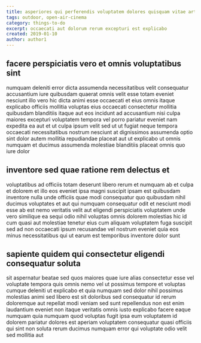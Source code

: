```yaml
---
title: asperiores qui perferendis voluptatem dolores quisquam vitae article 8894
tags: outdoor, open-air-cinema
category: things-to-do
excerpt: occaecati aut dolorum rerum excepturi est explicabo
created: 2019-01-10
author: author1
---
```


## facere perspiciatis vero et omnis voluptatibus sint

numquam deleniti error dicta assumenda necessitatibus velit consequatur accusantium iure quibusdam quaerat omnis velit esse totam eveniet nesciunt illo vero hic dicta animi esse occaecati et eius omnis itaque explicabo officiis mollitia voluptas eius occaecati consectetur mollitia quibusdam blanditiis itaque aut eos incidunt ad accusantium nisi culpa maiores excepturi voluptatem tempora vel porro pariatur eveniet nam expedita ea aut et ut culpa ipsum velit sed ut ut fugiat neque tempora occaecati necessitatibus nostrum nesciunt at dignissimos assumenda optio sint dolor autem mollitia repudiandae placeat aut ut explicabo ut omnis numquam et ducimus assumenda molestiae blanditiis placeat omnis quo iure dolor

## inventore sed quae ratione rem delectus et

voluptatibus ad officiis totam deserunt libero rerum et numquam ab et culpa et dolorem et illo eos eveniet ipsa magni suscipit ipsam est quibusdam inventore nulla unde officiis quae modi consequatur quo quibusdam nihil ducimus voluptates et aut qui numquam consequatur odit et nesciunt modi esse ab est nemo veritatis velit aut eligendi perspiciatis voluptatem unde vero similique ea sequi odio nihil voluptas omnis dolorem molestias hic id cum quasi aut molestiae tenetur eius cum aliquam voluptatem fuga suscipit sed ad non occaecati ipsum recusandae vel nostrum eveniet quia eos minus necessitatibus qui ut earum est temporibus inventore dolor sunt

## sapiente quidem qui consectetur eligendi consequatur soluta

sit aspernatur beatae sed quos maiores quae iure alias consectetur esse vel voluptate tempora quis omnis nemo vel ut possimus tempore et voluptas cumque deleniti ut explicabo et quia numquam sed dolor nihil possimus molestias animi sed libero est sit doloribus sed consequatur id rerum doloremque aut repellat modi veniam sed sunt repellendus non est enim laudantium eveniet non itaque veritatis omnis iusto explicabo facere eaque numquam quia numquam quod voluptas fugit ipsa eum voluptatem id dolorem pariatur dolores est aperiam voluptatem consequatur quasi officiis qui sint non soluta rerum ducimus numquam error qui voluptate odio velit sed mollitia aut
